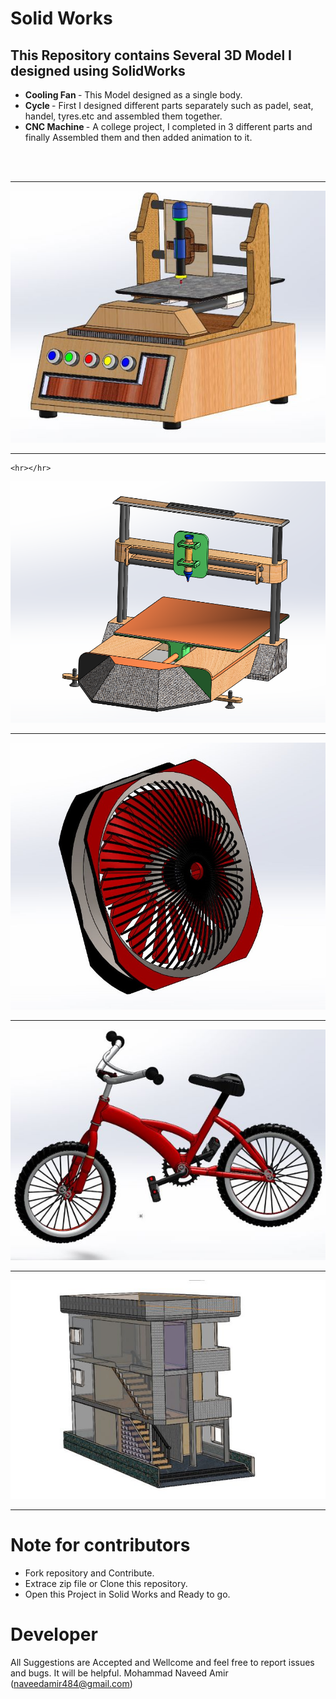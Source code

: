 # Solid Works
<h2>This Repository contains Several 3D Model I designed using SolidWorks</h2>

* <b>Cooling Fan </b> - This Model designed  as a single body. 
* <b>Cycle </b> - First I designed different parts separately such as padel, seat, handel, tyres.etc and assembled them together.
* <b>CNC Machine </b> - A college project, I completed in 3 different parts and finally Assembled them and then added animation to it.

 <br><br>
 
 <hr></hr>
  <p align="center">
 <kbd><img src="images/cnc2.jpg" width="600" title="cnc"></kbd>
  </p>
   <hr></hr>
   
    <hr></hr>
  <p align="center">
 <kbd><img src="images/3dp.png" width="600" title="cnc"></kbd>
  </p>
   <hr></hr>
   
   <p align="center">
  <kbd><img src="images/fan.jpg"  width="600" alt="accessibility text"></kbd>
  </p>
  
 <hr></hr>
<p align="center">
   <kbd><img src="images/cycle.jpg" width="600" title="cycle"></kbd>
</p>
 <hr></hr>
<p align="center">
  <kbd><img src="images/home.jpg" width="600" title="cycle"></kbd>
</p>
 <hr></hr>

# Note for contributors

* Fork repository and Contribute.
* Extrace zip file or Clone this repository.
* Open this Project in Solid Works and Ready to go.

# Developer
All Suggestions are Accepted and Wellcome and feel free to report issues and bugs. It will be helpful.
Mohammad Naveed Amir
(naveedamir484@gmail.com)


